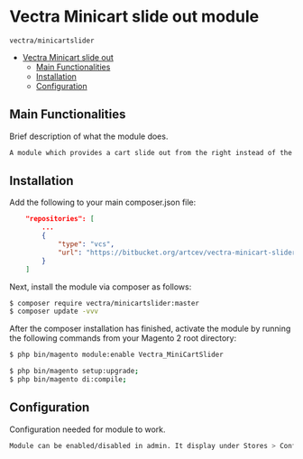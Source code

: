 # Vectra Minicart slide out module

`vectra/minicartslider`

- [Vectra Minicart slide out](#vectra-minicartslider)
    - [Main Functionalities](#main-functionalities)
    - [Installation](#installation)
    - [Configuration](#configuration)

## Main Functionalities

Brief description of what the module does.

```bash
A module which provides a cart slide out from the right instead of the traditional cart hover. The module has the option to display a selected CMS block when minicart is empty. Content Manager can select a CMS block from a dropdown list of static blocks in backend. 
```

## Installation

Add the following to your main composer.json file:

```json
    "repositories": [
        ...
        {
            "type": "vcs",
            "url": "https://bitbucket.org/artcev/vectra-minicart-slider.git"
        }
    ]
```

Next, install the module via composer as follows:

```bash
$ composer require vectra/minicartslider:master
$ composer update -vvv
```

After the composer installation has finished, activate the module by running the following commands from your Magento 2 root directory:

```bash
$ php bin/magento module:enable Vectra_MiniCartSlider

$ php bin/magento setup:upgrade;
$ php bin/magento di:compile;
```

## Configuration

Configuration needed for module to work.

```bash
Module can be enabled/disabled in admin. It display under Stores > Configuration > Vectra > Minicart slide out
```
